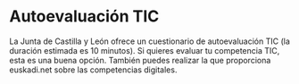 # Autoevaluación TIC

La Junta de Castilla y León ofrece un cuestionario de autoevaluación TIC (la duración estimada es 10 minutos). Si quieres evaluar tu competencia TIC, esta es una buena opción. También puedes realizar la que proporciona euskadi.net sobre las competencias digitales.